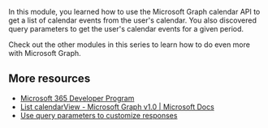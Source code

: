 In this module, you learned how to use the Microsoft Graph calendar API to get a list of calendar events from the user's calendar. You also discovered query parameters to get the user's calendar events for a given period.

Check out the other modules in this series to learn how to do even more with Microsoft Graph.

## More resources

- [Microsoft 365 Developer Program](https://developer.microsoft.com/microsoft-365/dev-program?WT.mc_id=m365-16105-cxa)
- [List calendarView - Microsoft Graph v1.0 | Microsoft Docs](/graph/api/user-list-calendarview?WT.mc_id=m365-16105-cxa)
- [Use query parameters to customize responses](/graph/query-parameters?WT.mc_id=m365-16105-cxa)

